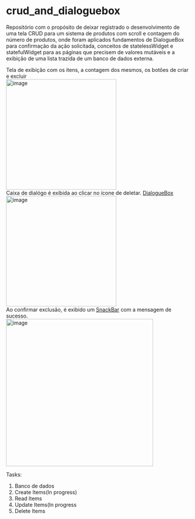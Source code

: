 # crud_and_dialoguebox
 
Repositório com o propósito de deixar registrado o desenvolvimento de uma tela CRUD para um sistema de produtos com scroll e contagem do número de produtos, onde foram aplicados fundamentos de DialogueBox para confirmação da ação solicitada, conceitos de statelessWidget e statefulWidget para as páginas que precisem de valores mutáveis e a exibição de uma lista trazida de um banco de dados externa.

Tela de exibição com os itens, a contagem dos mesmos, os botões de criar e excluir<br>
<img width="300" alt="image" src="https://user-images.githubusercontent.com/93293231/162997513-7ac1930b-29c4-4d91-8d54-968545f14a2d.png">
<br>
Caixa de dialógo é exibida ao clicar no ícone de deletar. [DialogueBox](https://github.com/MarcusWeil/crud_and_dialoguebox/blob/main/lib/main.dart#L217)<br>
<img width="300" alt="image" src="https://user-images.githubusercontent.com/93293231/162858085-ab508fa8-dc6a-4564-836a-bfad10507a54.png">
<br>
Ao confirmar exclusão, é exibido um [SnackBar](https://github.com/MarcusWeil/crud_and_dialoguebox/blob/main/lib/components/show_snackbar.dart) com a mensagem de sucesso.<br>
<img width="400" alt="image" src="https://user-images.githubusercontent.com/93293231/162859054-55033aa6-107e-48af-9a68-76d58148b6d3.png">

Tasks:
<ol>
 <li>Banco de dados</li>
 <li>Create Items(In progress)</li>
 <li>Read Items</li>
 <li>Update Items(In progress</li>
 <li>Delete Items</li>
 </ol>
